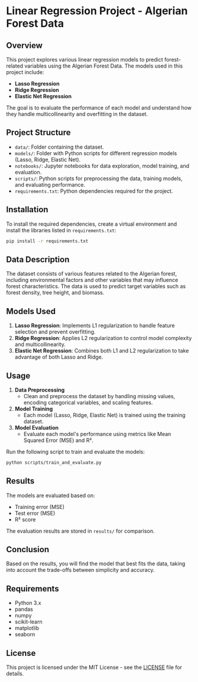 

# Linear Regression Project - Algerian Forest Data

## Overview
This project explores various linear regression models to predict forest-related variables using the Algerian Forest Data. The models used in this project include:

- **Lasso Regression**  
- **Ridge Regression**  
- **Elastic Net Regression**

The goal is to evaluate the performance of each model and understand how they handle multicollinearity and overfitting in the dataset.

## Project Structure
- `data/`: Folder containing the dataset.
- `models/`: Folder with Python scripts for different regression models (Lasso, Ridge, Elastic Net).
- `notebooks/`: Jupyter notebooks for data exploration, model training, and evaluation.
- `scripts/`: Python scripts for preprocessing the data, training models, and evaluating performance.
- `requirements.txt`: Python dependencies required for the project.

## Installation

To install the required dependencies, create a virtual environment and install the libraries listed in `requirements.txt`:

```bash
pip install -r requirements.txt
```

## Data Description
The dataset consists of various features related to the Algerian forest, including environmental factors and other variables that may influence forest characteristics. The data is used to predict target variables such as forest density, tree height, and biomass.

## Models Used
1. **Lasso Regression**: Implements L1 regularization to handle feature selection and prevent overfitting.
2. **Ridge Regression**: Applies L2 regularization to control model complexity and multicollinearity.
3. **Elastic Net Regression**: Combines both L1 and L2 regularization to take advantage of both Lasso and Ridge.

## Usage
1. **Data Preprocessing**  
   - Clean and preprocess the dataset by handling missing values, encoding categorical variables, and scaling features.
2. **Model Training**  
   - Each model (Lasso, Ridge, Elastic Net) is trained using the training dataset.
3. **Model Evaluation**  
   - Evaluate each model's performance using metrics like Mean Squared Error (MSE) and R².

Run the following script to train and evaluate the models:

```bash
python scripts/train_and_evaluate.py
```

## Results
The models are evaluated based on:
- Training error (MSE)
- Test error (MSE)
- R² score

The evaluation results are stored in `results/` for comparison.

## Conclusion
Based on the results, you will find the model that best fits the data, taking into account the trade-offs between simplicity and accuracy.

## Requirements
- Python 3.x
- pandas
- numpy
- scikit-learn
- matplotlib
- seaborn

## License
This project is licensed under the MIT License - see the [LICENSE](LICENSE) file for details.
